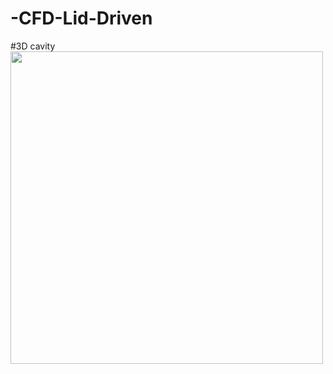 # -CFD-Lid-Driven

#3D cavity
<img src="https://user-images.githubusercontent.com/89365465/131330985-93c8def4-8526-453b-9138-1260cf1c41ef.png" width="500" height="500"/>
